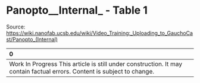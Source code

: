 # Panopto__Internal_ - Table 1

Source: https://wiki.nanofab.ucsb.edu/wiki/Video_Training:_Uploading_to_GauchoCast/Panopto_(Internal)

| 0                                                                                                                       |
|:------------------------------------------------------------------------------------------------------------------------|
| Work In Progress This article is still under construction. It may contain factual errors. Content is subject to change. |